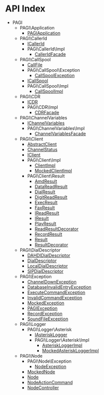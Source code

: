 API Index
=========

* PAGI
    * PAGI\Application
        * [PAGIApplication](PAGI-Application-PAGIApplication.md)
    * PAGI\CallerId
        * [ICallerId](PAGI-CallerId-ICallerId.md)
        * PAGI\CallerId\Impl
            * [CallerIdFacade](PAGI-CallerId-Impl-CallerIdFacade.md)
    * PAGI\CallSpool
        * [CallFile](PAGI-CallSpool-CallFile.md)
        * PAGI\CallSpool\Exception
            * [CallSpoolException](PAGI-CallSpool-Exception-CallSpoolException.md)
        * [ICallSpool](PAGI-CallSpool-ICallSpool.md)
        * PAGI\CallSpool\Impl
            * [CallSpoolImpl](PAGI-CallSpool-Impl-CallSpoolImpl.md)
    * PAGI\CDR
        * [ICDR](PAGI-CDR-ICDR.md)
        * PAGI\CDR\Impl
            * [CDRFacade](PAGI-CDR-Impl-CDRFacade.md)
    * PAGI\ChannelVariables
        * [IChannelVariables](PAGI-ChannelVariables-IChannelVariables.md)
        * PAGI\ChannelVariables\Impl
            * [ChannelVariablesFacade](PAGI-ChannelVariables-Impl-ChannelVariablesFacade.md)
    * PAGI\Client
        * [AbstractClient](PAGI-Client-AbstractClient.md)
        * [ChannelStatus](PAGI-Client-ChannelStatus.md)
        * [IClient](PAGI-Client-IClient.md)
        * PAGI\Client\Impl
            * [ClientImpl](PAGI-Client-Impl-ClientImpl.md)
            * [MockedClientImpl](PAGI-Client-Impl-MockedClientImpl.md)
        * PAGI\Client\Result
            * [AmdResult](PAGI-Client-Result-AmdResult.md)
            * [DataReadResult](PAGI-Client-Result-DataReadResult.md)
            * [DialResult](PAGI-Client-Result-DialResult.md)
            * [DigitReadResult](PAGI-Client-Result-DigitReadResult.md)
            * [ExecResult](PAGI-Client-Result-ExecResult.md)
            * [FaxResult](PAGI-Client-Result-FaxResult.md)
            * [IReadResult](PAGI-Client-Result-IReadResult.md)
            * [IResult](PAGI-Client-Result-IResult.md)
            * [PlayResult](PAGI-Client-Result-PlayResult.md)
            * [ReadResultDecorator](PAGI-Client-Result-ReadResultDecorator.md)
            * [RecordResult](PAGI-Client-Result-RecordResult.md)
            * [Result](PAGI-Client-Result-Result.md)
            * [ResultDecorator](PAGI-Client-Result-ResultDecorator.md)
    * PAGI\DialDescriptor
        * [DAHDIDialDescriptor](PAGI-DialDescriptor-DAHDIDialDescriptor.md)
        * [DialDescriptor](PAGI-DialDescriptor-DialDescriptor.md)
        * [LocalDialDescriptor](PAGI-DialDescriptor-LocalDialDescriptor.md)
        * [SIPDialDescriptor](PAGI-DialDescriptor-SIPDialDescriptor.md)
    * PAGI\Exception
        * [ChannelDownException](PAGI-Exception-ChannelDownException.md)
        * [DatabaseInvalidEntryException](PAGI-Exception-DatabaseInvalidEntryException.md)
        * [ExecuteCommandException](PAGI-Exception-ExecuteCommandException.md)
        * [InvalidCommandException](PAGI-Exception-InvalidCommandException.md)
        * [MockedException](PAGI-Exception-MockedException.md)
        * [PAGIException](PAGI-Exception-PAGIException.md)
        * [RecordException](PAGI-Exception-RecordException.md)
        * [SoundFileException](PAGI-Exception-SoundFileException.md)
    * PAGI\Logger
        * PAGI\Logger\Asterisk
            * [IAsteriskLogger](PAGI-Logger-Asterisk-IAsteriskLogger.md)
            * PAGI\Logger\Asterisk\Impl
                * [AsteriskLoggerImpl](PAGI-Logger-Asterisk-Impl-AsteriskLoggerImpl.md)
                * [MockedAsteriskLoggerImpl](PAGI-Logger-Asterisk-Impl-MockedAsteriskLoggerImpl.md)
    * PAGI\Node
        * PAGI\Node\Exception
            * [NodeException](PAGI-Node-Exception-NodeException.md)
        * [MockedNode](PAGI-Node-MockedNode.md)
        * [Node](PAGI-Node-Node.md)
        * [NodeActionCommand](PAGI-Node-NodeActionCommand.md)
        * [NodeController](PAGI-Node-NodeController.md)


